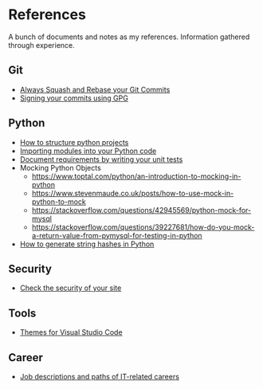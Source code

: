# References
A bunch of documents and notes as my references.  Information gathered through experience.

## Git

- [Always Squash and Rebase your Git Commits](https://blog.carbonfive.com/2017/08/28/always-squash-and-rebase-your-git-commits/)
- [Signing your commits using GPG](https://help.github.com/en/articles/managing-commit-signature-verification)


## Python
- [How to structure python projects](https://docs.python-guide.org/writing/structure/)
- [Importing modules into your Python code](https://stackoverflow.com/questions/714063/importing-modules-from-parent-folder)
- [Document requirements by writing your unit tests](https://docs.pytest.org/en/latest/)
- Mocking Python Objects
  - https://www.toptal.com/python/an-introduction-to-mocking-in-python
  - https://www.stevenmaude.co.uk/posts/how-to-use-mock-in-python-to-mock
  - https://stackoverflow.com/questions/42945569/python-mock-for-mysql
  - https://stackoverflow.com/questions/39227681/how-do-you-mock-a-return-value-from-pymysql-for-testing-in-python
- [How to generate string hashes in Python](https://www.pythoncentral.io/hashing-strings-with-python/)


## Security
- [Check the security of your site](https://securityheaders.com)


## Tools
- [Themes for Visual Studio Code](https://vscodethemes.com)


## Career
- [Job descriptions and paths of IT-related careers](https://www.cyberdegrees.org)
